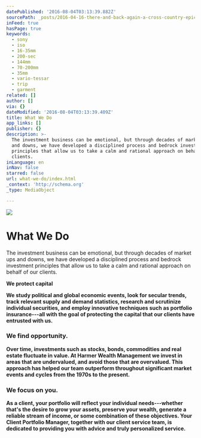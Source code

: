 ```yaml
---
datePublished: '2016-08-04T03:13:39.882Z'
sourcePath: _posts/2016-04-16-there-and-back-again-a-cross-country-epic.md
inFeed: true
hasPage: true
keywords:
  - sony
  - iso
  - 16-35mm
  - 200-sec
  - 144mm
  - 70-200mm
  - 35mm
  - vario-tessar
  - trip
  - garment
related: []
author: []
via: {}
dateModified: '2016-08-04T03:13:39.409Z'
title: What We Do
app_links: []
publisher: {}
description: >-
  The investment business can be emotional, but through decades of market ups
  and downs, we have developed a disciplined process and bedrock investment
  principles that allow us to take a calm and rational approach on behalf of our
  clients.
inLanguage: en
inNav: false
starred: false
url: what-we-do/index.html
_context: 'http://schema.org'
_type: MediaObject

---
```

![](https://the-grid-user-content.s3-us-west-2.amazonaws.com/a067ace5-4e06-4233-b996-d02b9fa867a6.jpg)

# What We Do

The investment business can be emotional, but through decades of market ups and downs, we have developed a disciplined process and bedrock investment principles that allow us to take a calm and rational approach on behalf of our clients.

**We protect capital**

**We study political and global economic events, look for secular trends, track relevant supply and demand statistics, research and scrutinize individual securities, and employ innovative techniques such as portfolio insurance---all with the goal of protecting the capital that our clients have entrusted with us.**

### **We find opportunity.**

**Over time, investments such as stocks, bonds, commodities and real estate fluctuate in value. At Harmer Wealth Management we invest in areas that are undervalued, and avoid those that are overvalued. This approach has helped our team outperform throughout significant market events and cycles from the 1970s to the present.**

### **We focus on you.**

**As a client, your portfolio will reflect your individual needs---whether that's the desire to grow your assets, preserve your wealth, generate a reliable stream of income, or some combination of these objectives. Your Client Portfolio Manager, together with our client service team, is dedicated to providing you with advice and truly personalized service.**